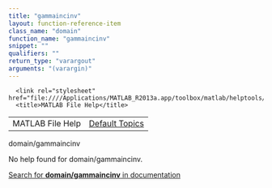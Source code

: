 ```yaml
---
title: "gammaincinv"
layout: function-reference-item
class_name: "domain"
function_name: "gammaincinv"
snippet: ""
qualifiers: ""
return_type: "varargout"
arguments: "(varargin)"
---
```


<html>
   <head>
      <meta http-equiv="Content-Type" content="text/html; charset=utf-8">
   
      <link rel="stylesheet" href="file:////Applications/MATLAB_R2013a.app/toolbox/matlab/helptools/private/helpwin.css">
      <title>MATLAB File Help</title>
   </head>
   <body>
      <!--Single-page help-->
      <table border="0" cellspacing="0" width="100%">
         <tr class="subheader">
            <td class="headertitle">MATLAB File Help</td>
            <td class="subheader-right"><a href="matlab:helpwin">Default Topics</a></td>
         </tr>
      </table>
      <div class="title">domain/gammaincinv</div>
      <!--No help found-->
      <p>No help found for <span class="helptopic">domain/gammaincinv</span>.
      </p>
      <p><a href="matlab:docsearch('domain/gammaincinv')">
            Search for <b>domain/gammaincinv</b> in documentation
            </a></p>
   </body>
</html>
